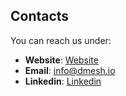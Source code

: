 ## Contacts
You can reach us under:
- **Website**:  [Website](https://www.dmesh.io/contact)
- **Email**: info@dmesh.io
- **Linkedin**: [Linkedin](https://www.linkedin.com/in/jwmachado/)
